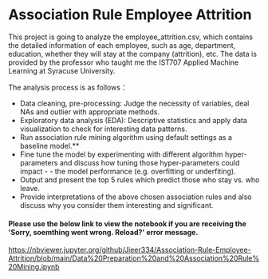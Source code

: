 # Association Rule Employee Attrition

This project is going to analyze the employee_attrition.csv, which contains the detailed information of each employee, such as age, department, education, whether they will stay at the company (attrition), etc. The data is provided by the professor who taught me the IST707 Applied Machine Learning at Syracuse University. 

The analysis process is as follows：

- Data cleaning, pre-processing: Judge the necessity of variables, deal NAs and outlier with appropriate methods.
- Exploratory data analysis (EDA): Descriptive statistics and apply data visualization to check for interesting data patterns.
- Run association rule mining algorithm using default settings as a baseline model.**
- Fine tune the model by experimenting with different algorithm hyper-parameters and discuss how tuning those hyper-parameters could impact - - the model performance (e.g. overfitting or underfiting).
- Output and present the top 5 rules which predict those who stay vs. who leave.
- Provide interpretations of the above chosen association rules and also discuss why you consider them interesting and significant.

#### Please use the below link to view the notebook if you are receiving the 'Sorry, soemthing went wrong. Reload?' error message.
https://nbviewer.jupyter.org/github/Jieer334/Association-Rule-Employee-Attrition/blob/main/Data%20Preparation%20and%20Association%20Rule%20Mining.ipynb
